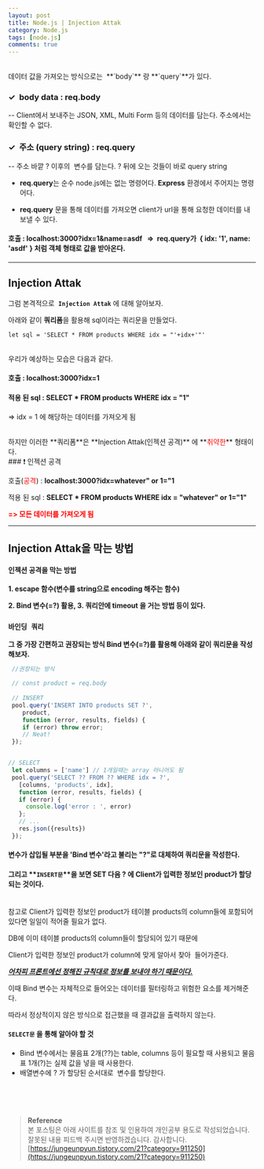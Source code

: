 ```yaml
---
layout: post
title: Node.js | Injection Attak
category: Node.js
tags: [node.js]
comments: true
---
```

<br>
데이터 값을 가져오는 방식으로는  **`body`** 랑 **`query`**가 있다. 

### ✓ &nbsp;body data : req.body

-- Client에서 보내주는 JSON, XML, Multi Form 등의 데이터를 담는다. 주소에서는 확인할 수 없다.

### ✓ &nbsp;주소 (query string) : req.query

-- 주소 바깥 ? 이후의  변수를 담는다. ? 뒤에 오는 것들이 바로 query string

- **req.query**는 순수 node.js에는 없는 명령어다. **Express** 환경에서 주어지는 명령어다.

- **req.query** 문을 통해 데이터를 가져오면 client가 url을 통해 요청한 데이터를 내보낼 수 있다. 

#### 호출 : localhost:3000?idx=1&name=asdf   \=>  req.query가  { idx: '1', name: 'asdf' } 처럼 객체 형태로 값을 받아온다.

---

## Injection Attak

그럼 본격적으로  **`Injection Attak`** 에 대해 알아보자.

아래와 같이 **쿼리폼**을 활용해 sql이라는 쿼리문을 만들었다. 

```
let sql = 'SELECT * FROM products WHERE idx = "'+idx+'"'
```
<br>
우리가 예상하는 모습은 다음과 같다.

#### 호출 : **localhost:3000?idx=1**

#### 적용 된 sql : **SELECT \* FROM products WHERE idx = "1"**

=> idx = 1 에 해당하는 데이터를 가져오게 됨

<br>
하지만 이러한 **쿼리폼**은 **Injection Attak(인젝션 공격)** 에 **<font color="red">취약한</font>** 형태이다.
<br>
### ❗️ 인젝션 공격 

호출(<font color="red">공격</font>) : **localhost:3000?idx=whatever" or 1="1** 

적용 된 sql : **SELECT \* FROM products WHERE idx = "whatever" or 1="1"**

**<font color="red">=> 모든 데이터를 가져오게 됨</font>** 

---

## Injection Attak을 막는 방법

#### 인젝션 공격을 막는 방법
**1. escape 함수(변수를 string으로 encoding 해주는 함수)**

**2. Bind 변수(=?) 활용, 3. 쿼리안에 timeout 을 거는 방법 등이 있다.**

### `바인딩 쿼리`

**그 중 가장 간편하고 권장되는 방식 Bind 변수(=?)를 활용해 아래와 같이 쿼리문을 작성해보자.**

```javascript
 //권장되는 방식

 // const product = req.body
 
 // INSERT
 pool.query('INSERT INTO products SET ?',
 	product, 
    function (error, results, fields) {
    if (error) throw error;
    // Neat!
 });


// SELECT
 let columns = ['name'] // 1개일때는 array 아니어도 됨
 pool.query('SELECT ?? FROM ?? WHERE idx = ?', 
   [columns, 'products', idx], 
   function (error, results, fields) {
   if (error) {
     console.log('error : ', error)
   };
   // ...
   res.json({results})
 });
```

#### 변수가 삽입될 부분을 'Bind 변수'라고 불리는 "?"로 대체하여 쿼리문을 작성한다.
#### 그리고 **`INSERT문`**을 보면 SET 다음 ? 에 Client가 입력한 정보인 product가 할당되는 것이다.

<br>
참고로 Client가 입력한 정보인 product가 테이블 products의 column들에 포함되어 있다면 일일이 적어줄 필요가 없다.

DB에 이미 테이블 products의 column들이 할당되어 있기 때문에

Client가 입력한 정보인 product가 column에 맞게 알아서 찾아  들어가준다.

**_<u>어차피 프론트에선 정해진 규칙대로 정보를 보내야 하기 때문이다.</u>_**

이때 Bind 변수는 자체적으로 들어오는 데이터를 필터링하고 위험한 요소를 제거해준다.

따라서 정상적이지 않은 방식으로 접근했을 때 결과값을 출력하지 않는다.

#### `SELECT문` 을 통해 알아야 할 것

-   Bind 변수에서는 물음표 2개(??)는 table, columns 등이 필요할 때 사용되고 물음표 1개(?)는 실제 값을 넣을 때 사용한다.
-   배열변수에 ? 가 할당된 순서대로  변수를 할당한다.


<br>
<br>
<br>

>**Reference**   
본 포스팅은 아래 사이트를 참조 및 인용하여 개인공부 용도로 작성되었습니다.   
잘못된 내용 피드백 주시면 반영하겠습니다. 감사합니다.   
[https://jungeunpyun.tistory.com/21?category=911250](https://jungeunpyun.tistory.com/21?category=911250)